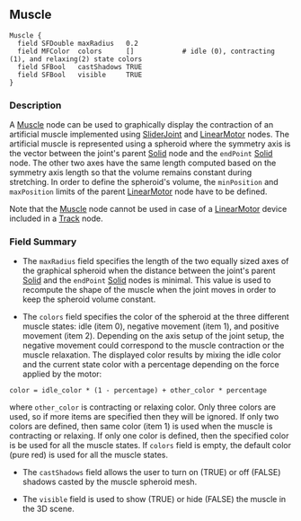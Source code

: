 ## Muscle

```
Muscle {
  field SFDouble maxRadius   0.2
  field MFColor  colors      []            # idle (0), contracting (1), and relaxing(2) state colors
  field SFBool   castShadows TRUE
  field SFBool   visible     TRUE
}
```

### Description

A [Muscle](#muscle) node can be used to graphically display the contraction of an artificial muscle implemented using [SliderJoint](sliderjoint.md) and [LinearMotor](linearmotor.md) nodes.
The artificial muscle is represented using a spheroid where the symmetry axis is the vector between the joint's parent [Solid](solid.md) node and the `endPoint` [Solid](solid.md) node.
The other two axes have the same length computed based on the symmetry axis length so that the volume remains constant during stretching.
In order to define the spheroid's volume, the `minPosition` and `maxPosition` limits of the parent [LinearMotor](linearmotor.md) node have to be defined.

Note that the [Muscle](#muscle) node cannot be used in case of a [LinearMotor](linearmotor.md) device included in a [Track](track.md) node.

### Field Summary

- The `maxRadius` field specifies the length of the two equally sized axes of the graphical spheroid when the distance between the joint's parent [Solid](solid.md) and the `endPoint` [Solid](solid.md) nodes is minimal.
This value is used to recompute the shape of the muscle when the joint moves in order to keep the spheroid volume constant.

- The `colors` field specifies the color of the spheroid at the three different muscle states: idle (item 0), negative movement (item 1), and positive movement (item 2).
Depending on the axis setup of the joint setup, the negative movement could correspond to the muscle contraction or the muscle relaxation.
The displayed color results by mixing the idle color and the current state color with a percentage depending on the force applied by the motor:
```
color = idle_color * (1 - percentage) + other_color * percentage
```
where ``other_color`` is contracting or relaxing color.
Only three colors are used, so if more items are specified then they will be ignored.
If only two colors are defined, then same color (item 1) is used when the muscle is contracting or relaxing.
If only one color is defined, then the specified color is be used for all the muscle states.
If `colors` field is empty, the default color (pure red) is used for all the muscle states.

- The `castShadows` field allows the user to turn on (TRUE) or off (FALSE) shadows
casted by the muscle spheroid mesh.

- The `visible` field is used to show (TRUE) or hide (FALSE) the muscle in the 3D scene.
